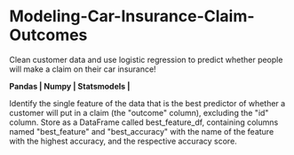 # Modeling-Car-Insurance-Claim-Outcomes
Clean customer data and use logistic regression to predict whether people will make a claim on their car insurance!

<b>Pandas | Numpy | Statsmodels | </b>

Identify the single feature of the data that is the best predictor of whether a customer will put in a claim (the "outcome" column), excluding the "id" column.
Store as a DataFrame called best_feature_df, containing columns named "best_feature" and "best_accuracy" with the name of the feature with the highest accuracy, and the respective accuracy score.
